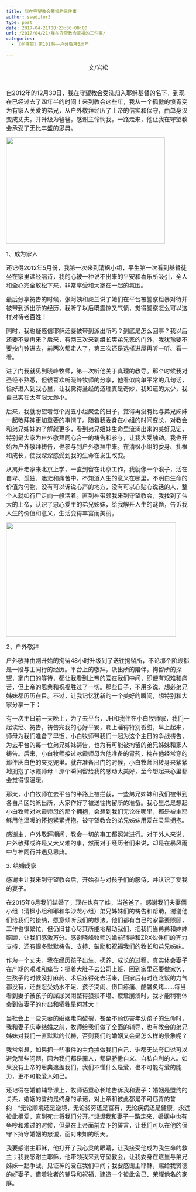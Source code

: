 ```yaml
---
title: 我在守望教会蒙福的三件事
author: sweditor3
type: post
date: 2017-04-21T08:23:36+00:00
url: /2017/04/21/我在守望教会蒙福的三件事/
categories:
  - 《＠守望》第101期——户外敬拜6周年

---
```

<p style="text-align: center;">
  <span style="font-size: 12pt;">文/岩松</span>
</p>

&nbsp;

<span style="font-size: 12pt;">自2012年的12月30日，我在守望教会受洗归入耶稣基督的名下，到现在已经过去了四年半的时间！来到教会这些年，我从一个孤傲的愤青变为有家人关爱的弟兄，从户外敬拜经历了上帝的信实和保守，由单身汉变成丈夫，并升级为爸爸。感谢主怜悯我，一路走来，他让我在守望教会承受了无比丰盛的恩典。</span>

<img class="aligncenter  wp-image-15187" src="http://t5.shwchurch.org/wp-content/uploads/2017/04/诗班在祷告中.jpg" alt="" width="434" height="291" />

<span style="font-size: 12pt;">1、成为家人</span>

<span style="font-size: 12pt;">还记得2012年5月份，我第一次来到清枫小组，平生第一次看到基督徒坐在家里读经唱诗，我的心被一种说不出来的平安和喜乐所吸引，全人和全心完全放松下来，非常享受和大家在一起的氛围。</span>

<span style="font-size: 12pt;">最后分享祷告的时候，张阿姨和虎兰说了她们在平台被警察粗暴对待并被带到派出所的经历，我听了以后既震惊又气愤，觉得警察怎么可以这样对待老百姓！</span>
  
<span style="font-size: 12pt;">同时，我也疑惑信耶稣还要被带到派出所吗？到底是怎么回事？我以后还要不要再来？后来，有两三次来到组长樊弟兄家的门外，我犹豫要不要按门铃进去，前两次都走人了，第三次还是选择进屋再听一听、看一看。</span>

<span style="font-size: 12pt;">进了门我就见到晓峰牧师，第一次听他关于真理的教导。那个时候我对圣经不熟悉，但很喜欢听晓峰牧师的分享，他看似简单平常的几句话，恰好进入到我心里，让我觉得圣经的道理真是奇妙，我知道的太少，我自己实在太有限太渺小。</span>

<span style="font-size: 12pt;">后来，我就盼望着每个周五小组聚会的日子，觉得再没有比与弟兄姊妹一起敬拜神更加重要的事情了。随着我委身在小组的时间变长，对教会和弟兄姊妹的了解就更多，看到弟兄姐妹生命里流淌出来的美好见证，特别是大家为户外敬拜同心合一的祷告和参与，让我大受触动。我也开始为户外敬拜祷告，也参与到户外敬拜中来。在清枫小组的委身、扎根和成长，使我深深感受到我的生命在发生改变。</span>

<span style="font-size: 12pt;">从离开老家来北京上学，一直到留在北京工作，我就像一个浪子，活在自卑、孤独、迷茫和痛苦中，不知道人生的意义在哪里，不明白生命的价值为何物，没有可以诉说心声的地方，没有可以心贴心说话的人，整个人就如行尸走肉一般活着。直到神带领我来到守望教会，我找到了伟大的上帝，认识了忠心爱主的弟兄姊妹，给我解开人生的谜题，告诉我人生的价值和意义，生活变得丰富而美丽。<br /> </span>

<img class="aligncenter  wp-image-15188" src="http://t5.shwchurch.org/wp-content/uploads/2017/04/9131ca6btb4e3cf408e14690.jpg" alt="" width="464" height="312" />

<span style="font-size: 12pt;">2、户外敬拜</span>

<span style="font-size: 12pt;">户外敬拜由刚开始的拘留48小时升级到了送往拘留所，不论那个阶段都是一段与主同行的经历。平台上的敬拜，派出所的陪伴，拘留所的探望，家门口的等待，都让我看到上帝的爱在我们中间，即使有艰难和痛苦，但上帝的恩典和祝福胜过了一切。那些日子，不用多说，想必弟兄姊妹都历历在目。不过，让我记忆犹新的一个美好的瞬间，想特别和大家分享一下：</span>

<span style="font-size: 12pt;">有一次主日前一天晚上，为了去平台，JH和我住在小白牧师家，我们一起读经、祷告，祷告完我的心好平安，晚上睡得特别香甜。早上起来，师母为我们准备了早饭，小白牧师带我们一起为这个主日的争战祷告，为去平台的每一位弟兄姊妹祷告，也为有可能被拘留的弟兄姊妹和家人祷告。后来，小白牧师接过冰霞师母为他准备的胃药，揣在他经常穿的那件灰白色的夹克兜里。就在准备出门的时候，小白牧师回转身来紧紧地拥抱了冰霞师母！那个瞬间留给我的感动太美好，至今想起来心里都会觉得很温暖。</span>

<span style="font-size: 12pt;">那天，小白牧师在去平台的半路上被拦截，一些弟兄姊妹和我们被带到各自片区的派出所，大家作好了被送往拘留所的准备。我心里总是想起小白牧师对冰霞师母的那个拥抱，会想到我们无论在哪里，都是被主耶稣用他温暖的怀抱紧紧拥抱，被守望教会的弟兄姊妹用爱在灵里拥抱。</span>

<span style="font-size: 12pt;">感谢主，户外敬拜期间，教会一切的事工都照常进行。对于外人来说，户外敬拜或许是又大又难的事，然而对于经历者们来说，却是在暴风雨中与神同行并遇见恩典。<br /> </span>
  
<span style="font-size: 12pt;">3. 结婚成家</span>

<span style="font-size: 12pt;">感谢主让我来到守望教会后，开始参与对孩子们的服侍，并认识了爱我的妻子。</span>

<span style="font-size: 12pt;">在2015年6月我们结婚了，现在也有了娃，当爸爸了。感谢我们夫妻俩小组（清枫小组和耶和华沙龙小组）弟兄姊妹们的祷告和帮助，谢谢他们给我们的接纳，愿意倾听我们的想法。他们都有自己的家需要照顾，工作也很繁忙，但仍旧甘心尽其所能地帮助我们，把我们当弟弟和妹妹照顾，让我们感激万分。感谢晓峰牧师的婚前辅导和ZRX伙伴们的齐力支持，还有很多默默祷告、支持、鼓励和祝福我们的牧长和弟兄姊妹。</span>

<span style="font-size: 12pt;">作为一个丈夫，我在经历孩子出生、抚养、成长的过程，真实体会妻子在产期的艰难和痛苦：挺着大肚子去公司上班，回到家里还要做家务，生孩子的时候没打麻药、术后疼得死去活来，回家后有时连吃饭的力气都没有，还要忍受奶水不足、孩子哭闹、伤口疼痛、酷暑炙烤……每当看到妻子被孩子的屎尿哭闹整得狼狈不堪、疲惫崩溃时，我才能稍稍体会到做妻子的付出和牺牲是何其大！</span>

<span style="font-size: 12pt;">当社会上一些夫妻的婚姻走向破裂，甚至不顾伤害年幼孩子的生命时，我和妻子庆幸结婚之前，牧师给我们做了全面的辅导，也有教会的弟兄姊妹对我们一直默默的代祷，否则我们的婚姻又会是怎么样的景象呢？</span>

<span style="font-size: 12pt;">我常常想，如果把一些事件的主角换做我们自己，谁都无法夸口说可以避免那些问题，因为我们都是罪人，都是骄傲自义、自私自利的人。如果没有上帝的恩典遮盖我们，我们不懂什么是爱，也不可能有爱的能力，更不可能爱人如己。</span>

<span style="font-size: 12pt;">还记得在婚前辅导课上，牧师语重心长地告诉我和妻子：婚姻是盟约的关系，婚姻的誓约是终身的承诺，对上帝和彼此都是不可违背的誓约：“无论顺境还是逆境，无论贫穷还是富有，无论疾病还是健康，永远彼此相爱，直到死亡将我们分开。”想想我和妻子一路走来，婚姻中也有争吵和难过的时候，但是在上帝面前立下的誓言，让我们可以在他的保守下持守婚姻的忠诚，面对未知的明天。</span>

<span style="font-size: 12pt;">我要感谢主耶稣，他打开了我心灵的眼睛，让我接受他成为我生命的救主；我要感谢主耶稣，他带领我来到守望教会，让我委身在这里与弟兄姊妹一起争战，见证神的爱在我们中间；我要感谢主耶稣，赐给我贤德的好妻子，借着牧者的辅导和祝福，建造一个彼此舍己、荣耀他名的家庭。</span>
